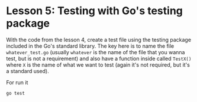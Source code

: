 # Lesson 5: Testing with Go's testing package

With the code from the lesson 4, create a test file using the testing package included in the Go's standard library. The key here is to name the file `whatever_test.go` (usually `whatever` is the name of the file that you wanna test, but is not a requirement) and also have a function inside called `TestX()` where `X` is the name of what we want to test (again it's not required, but it's a standard used).

For run it
```shell
go test
```
